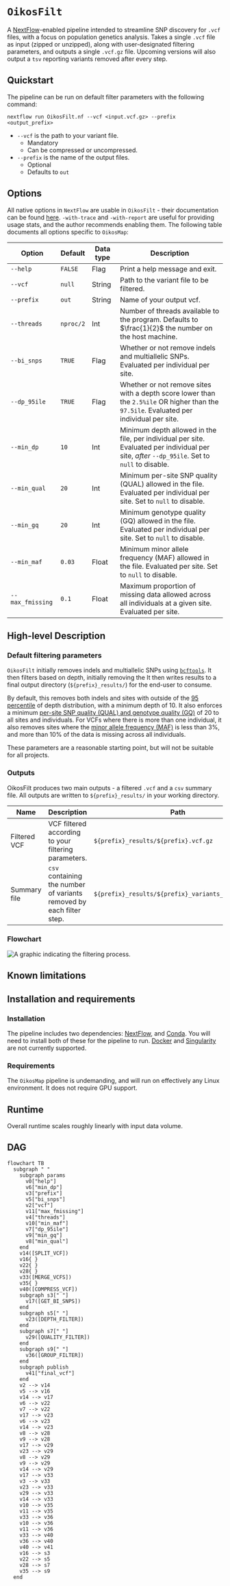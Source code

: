 # `OikosFilt`
A [NextFlow](https://www.nextflow.io/docs/latest/index.html)-enabled pipeline intended to streamline SNP discovery for `.vcf` files, with a focus on population genetics analysis.
Takes a single `.vcf` file as input (zipped or unzipped), along with user-designated filtering parameters, and outputs a single `.vcf.gz` file.
Upcoming versions will also output a `tsv` reporting variants removed after every step.

## Quickstart

The pipeline can be run on default filter parameters with the following command:

```
nextflow run OikosFilt.nf --vcf <input.vcf.gz> --prefix <output_prefix>
```

- `--vcf` is the path to your variant file.
  - Mandatory
  - Can be compressed or uncompressed.
- `--prefix` is the name of the output files.
  - Optional
  - Defaults to `out`

## Options

All native options in `NextFlow` are usable in `OikosFilt` - their documentation can be found [here](https://www.nextflow.io/docs/latest/cli.html).
`-with-trace` and `-with-report` are useful for providing usage stats, and the author recommends enabling them.
The following table documents all options specific to `OikosMap`:

| Option | Default | Data type | Description |
| -- | -- | -- | -- |
| `--help`  | `FALSE` | Flag | Print a help message and exit. |
| `--vcf` | `null` | String | Path to the variant file to be filtered. |
| `--prefix` | `out` | String | Name of your output vcf. |
| `--threads` | `nproc/2` | Int | Number of threads available to the program. Defaults to $\frac{1}{2}$ the number on the host machine. |
| `--bi_snps` | `TRUE` | Flag | Whether or not remove indels and multiallelic SNPs. Evaluated per individual per site. |
| `--dp_95ile` | `TRUE` | Flag | Whether or not remove sites with a depth score lower than the `2.5%ile` OR higher than the `97.5ile`. Evaluated per individual per site. |
| `--min_dp` | `10` | Int | Minimum depth allowed in the file, per individual per site. Evaluated per individual per site, *after* `--dp_95ile`. Set to `null` to disable. |
| `--min_qual` | `20` | Int | Minimum per-site SNP quality (QUAL) allowed in the file. Evaluated per individual per site. Set to `null` to disable. |
| `--min_gq` | `20` | Int | Minimum genotype quality (GQ) allowed in the file. Evaluated per individual per site. Set to `null` to disable. |
| `--min_maf` | `0.03` | Float | Minimum minor allele frequency (MAF) allowed in the file. Evaluated per site. Set to `null` to disable. |
| `--max_fmissing` | `0.1` | Float | Maximum proportion of missing data allowed across all individuals at a given site. Evaluated per site. |


## High-level Description

### Default filtering parameters

`OikosFilt` initially removes indels and multiallelic SNPs using [`bcftools`](https://github.com/samtools/bcftools?tab=readme-ov-file).
It then filters based on depth, initially removing the 
It then writes results to a final output directory (`${prefix}_results/`) for the end-user to consume.

By default, this removes both indels and sites with outside of the [95 percentile](https://en.wikipedia.org/wiki/Percentile) of depth distribution, with a minimum depth of 10.
It also enforces a minimum [per-site SNP quality (QUAL) and genotype quality (GQ)](http://barcwiki.wi.mit.edu/wiki/SOPs/vcf) of 20 to all sites and individuals.
For VCFs where there is more than one individual, it also removes sites where the [minor allele frequency (MAF)](https://en.wikipedia.org/wiki/Minor_allele_frequency) is less than 3%, and more than 10% of the data is missing across all individuals.

These parameters are a reasonable starting point, but will not be suitable for all projects.

### Outputs
OikosFilt produces two main outputs - a filtered `.vcf` and a `csv` summary file.
All outputs are written to `${prefix}_results/` in your working directory.

| Name | Description | Path |
| -- | -- | -- |
| Filtered VCF | VCF filtered according to your filtering parameters. | `${prefix}_results/${prefix}.vcf.gz` |
| Summary file | `csv` containing the number of variants removed by each filter step. | `${prefix}_results/${prefix}_variants_removed.csv` |

### Flowchart

<img title="OikosMap flowchart" alt="A graphic indicating the filtering process." src="images/OikosFilt_flowchart.png">


## Known limitations

## Installation and requirements

### Installation

The pipeline includes two dependencies: [NextFlow](https://www.nextflow.io/docs/latest/getstarted.html), and [Conda](https://conda.io/projects/conda/en/latest/user-guide/install/index.html).
You will need to install both of these for the pipeline to run.
[Docker](https://docs.docker.com/engine/install/) and [Singularity](https://docs.sylabs.io/guides/3.5/user-guide/introduction.html) are not currently supported.


### Requirements

The `OikosMap` pipeline is undemanding, and will run on effectively any Linux environment.
It does not require GPU support.

## Runtime

Overall runtime scales roughly linearly with input data volume.

## DAG

```mermaid
flowchart TB
  subgraph " "
    subgraph params
      v0["help"]
      v6["min_dp"]
      v3["prefix"]
      v5["bi_snps"]
      v2["vcf"]
      v11["max_fmissing"]
      v4["threads"]
      v10["min_maf"]
      v7["dp_95ile"]
      v9["min_gq"]
      v8["min_qual"]
    end
    v14([SPLIT_VCF])
    v16{ }
    v22{ }
    v28{ }
    v33([MERGE_VCFS])
    v35{ }
    v40([COMPRESS_VCF])
    subgraph s3[" "]
      v17([GET_BI_SNPS])
    end
    subgraph s5[" "]
      v23([DEPTH_FILTER])
    end
    subgraph s7[" "]
      v29([QUALITY_FILTER])
    end
    subgraph s9[" "]
      v36([GROUP_FILTER])
    end
    subgraph publish
      v41["final_vcf"]
    end
    v2 --> v14
    v5 --> v16
    v14 --> v17
    v6 --> v22
    v7 --> v22
    v17 --> v23
    v6 --> v23
    v14 --> v23
    v8 --> v28
    v9 --> v28
    v17 --> v29
    v23 --> v29
    v8 --> v29
    v9 --> v29
    v14 --> v29
    v17 --> v33
    v3 --> v33
    v23 --> v33
    v29 --> v33
    v14 --> v33
    v10 --> v35
    v11 --> v35
    v33 --> v36
    v10 --> v36
    v11 --> v36
    v33 --> v40
    v36 --> v40
    v40 --> v41
    v16 --> s3
    v22 --> s5
    v28 --> s7
    v35 --> s9
  end

```